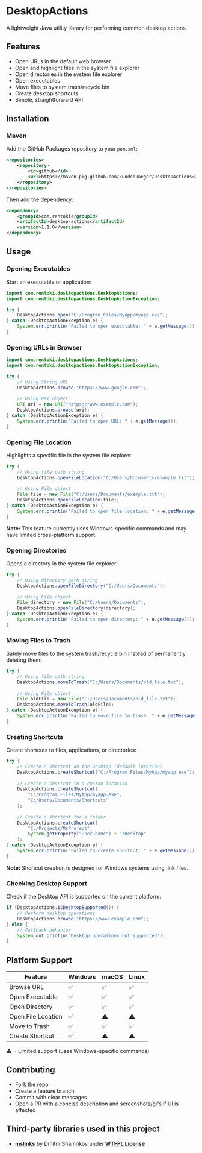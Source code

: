 # DesktopActions

A lightweight Java utility library for performing common desktop actions.

## Features

- Open URLs in the default web browser
- Open and highlight files in the system file explorer
- Open directories in the system file explorer
- Open executables
- Move files to system trash/recycle bin
- Create desktop shortcuts
- Simple, straightforward API

## Installation

### Maven

Add the GitHub Packages repository to your `pom.xml`:

```xml
<repositories>
    <repository>
        <id>github</id>
        <url>https://maven.pkg.github.com/SundenJaeger/DesktopActions</url>
    </repository>
</repositories>
```

Then add the dependency:

```xml
<dependency>
    <groupId>com.rentoki</groupId>
    <artifactId>desktop-actions</artifactId>
    <version>1.1.0</version>
</dependency>
```

## Usage

### Opening Executables

Start an executable or application:

```java
import com.rentoki.desktopactions.DesktopActions;
import com.rentoki.desktopactions.DesktopActionException;

try {
    DesktopActions.open("C:/Program Files/MyApp/myapp.exe");
} catch (DesktopActionException e) {
    System.err.println("Failed to open executable: " + e.getMessage());
}
```

### Opening URLs in Browser

```java
import com.rentoki.desktopactions.DesktopActions;
import com.rentoki.desktopactions.DesktopActionException;

try {
    // Using String URL
    DesktopActions.browse("https://www.google.com");
    
    // Using URI object
    URI uri = new URI("https://www.example.com");
    DesktopActions.browse(uri);
} catch (DesktopActionException e) {
    System.err.println("Failed to open URL: " + e.getMessage());
}
```

### Opening File Location

Highlights a specific file in the system file explorer:

```java
try {
    // Using file path string
    DesktopActions.openFileLocation("C:/Users/Documents/example.txt");
    
    // Using File object
    File file = new File("C:/Users/Documents/example.txt");
    DesktopActions.openFileLocation(file);
} catch (DesktopActionException e) {
    System.err.println("Failed to open file location: " + e.getMessage());
}
```

**Note:** This feature currently uses Windows-specific commands and may have limited cross-platform support.

### Opening Directories

Opens a directory in the system file explorer:

```java
try {
    // Using directory path string
    DesktopActions.openFileDirectory("C:/Users/Documents");
    
    // Using File object
    File directory = new File("C:/Users/Documents");
    DesktopActions.openFileDirectory(directory);
} catch (DesktopActionException e) {
    System.err.println("Failed to open directory: " + e.getMessage());
}
```

### Moving Files to Trash

Safely move files to the system trash/recycle bin instead of permanently deleting them:

```java
try {
    // Using file path string
    DesktopActions.moveToTrash("C:/Users/Documents/old_file.txt");
    
    // Using File object
    File oldFile = new File("C:/Users/Documents/old_file.txt");
    DesktopActions.moveToTrash(oldFile);
} catch (DesktopActionException e) {
    System.err.println("Failed to move file to trash: " + e.getMessage());
}
```

### Creating Shortcuts

Create shortcuts to files, applications, or directories:

```java
try {
    // Create a shortcut on the Desktop (default location)
    DesktopActions.createShortcut("C:/Program Files/MyApp/myapp.exe");
    
    // Create a shortcut in a custom location
    DesktopActions.createShortcut(
        "C:/Program Files/MyApp/myapp.exe",
        "C:/Users/Documents/Shortcuts"
    );
    
    // Create a shortcut for a folder
    DesktopActions.createShortcut(
        "C:/Projects/MyProject",
        System.getProperty("user.home") + "/Desktop"
    );
} catch (DesktopActionException e) {
    System.err.println("Failed to create shortcut: " + e.getMessage());
}
```

**Note:** Shortcut creation is designed for Windows systems using .lnk files.

### Checking Desktop Support

Check if the Desktop API is supported on the current platform:

```java
if (DesktopActions.isDesktopSupported()) {
    // Perform desktop operations
    DesktopActions.browse("https://www.example.com");
} else {
    // Fallback behavior
    System.out.println("Desktop operations not supported");
}
```

## Platform Support

| Feature | Windows | macOS | Linux |
|---------|---------|-------|-------|
| Browse URL | ✅ | ✅ | ✅ |
| Open Executable | ✅ | ✅ | ✅ |
| Open Directory | ✅ | ✅ | ✅ |
| Open File Location | ✅ | ⚠️ | ⚠️ |
| Move to Trash | ✅ | ✅ | ✅ |
| Create Shortcut | ✅ | ⚠️ | ⚠️ |
 
⚠️ = Limited support (uses Windows-specific commands)

## Contributing

- Fork the repo
- Create a feature branch
- Commit with clear messages
- Open a PR with a concise description and screenshots/gifs if UI is affected

## Third-party libraries used in this project
- [**mslinks**](https://github.com/DmitriiShamrikov/mslinks) by Dmitrii Shamrikov under [**WTFPL License**](https://github.com/DmitriiShamrikov/mslinks/blob/master/LICENSE)